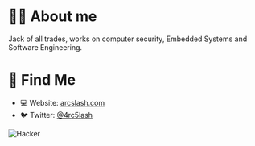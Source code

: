 # 👨‍💻 About me
 Jack of all trades, works on computer security, Embedded Systems and Software Engineering.

# 🧐 Find Me
* 💻 Website: [arcslash.com](https://arcslash.com)
* 🐦 Twitter: [@4rc5lash](https://twitter.com/4rc5lash)


![Hacker](https://i.giphy.com/media/YQitE4YNQNahy/giphy.webp)



